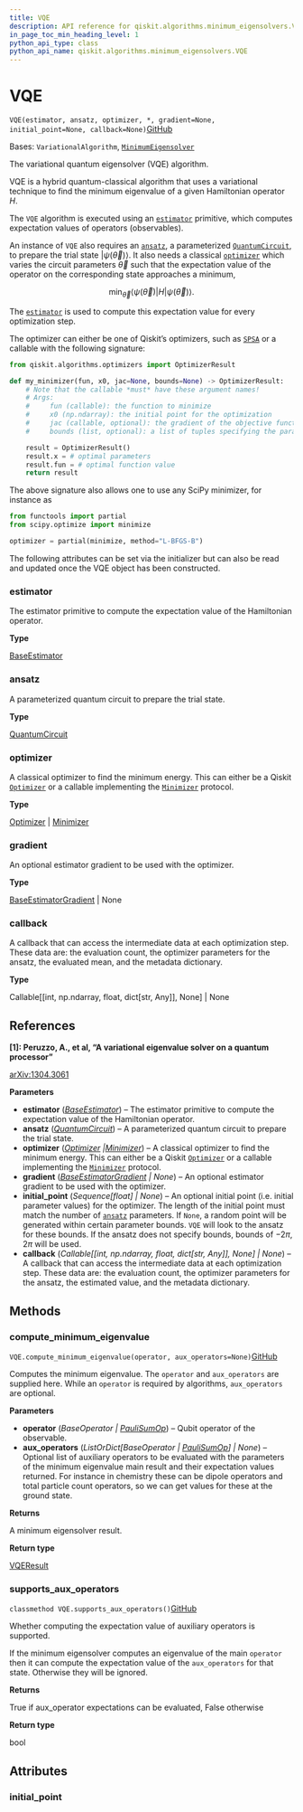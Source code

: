 ```yaml
---
title: VQE
description: API reference for qiskit.algorithms.minimum_eigensolvers.VQE
in_page_toc_min_heading_level: 1
python_api_type: class
python_api_name: qiskit.algorithms.minimum_eigensolvers.VQE
---
```


# VQE

<span id="qiskit.algorithms.minimum_eigensolvers.VQE" />

`VQE(estimator, ansatz, optimizer, *, gradient=None, initial_point=None, callback=None)`[GitHub](https://github.com/qiskit/qiskit/tree/stable/0.24/qiskit/algorithms/minimum_eigensolvers/vqe.py "view source code")

Bases: `VariationalAlgorithm`, [`MinimumEigensolver`](qiskit.algorithms.minimum_eigensolvers.MinimumEigensolver "qiskit.algorithms.minimum_eigensolvers.minimum_eigensolver.MinimumEigensolver")

The variational quantum eigensolver (VQE) algorithm.

VQE is a hybrid quantum-classical algorithm that uses a variational technique to find the minimum eigenvalue of a given Hamiltonian operator $H$.

The `VQE` algorithm is executed using an [`estimator`](#qiskit.algorithms.minimum_eigensolvers.VQE.estimator "qiskit.algorithms.minimum_eigensolvers.VQE.estimator") primitive, which computes expectation values of operators (observables).

An instance of `VQE` also requires an [`ansatz`](#qiskit.algorithms.minimum_eigensolvers.VQE.ansatz "qiskit.algorithms.minimum_eigensolvers.VQE.ansatz"), a parameterized [`QuantumCircuit`](qiskit.circuit.QuantumCircuit "qiskit.circuit.QuantumCircuit"), to prepare the trial state $|\psi(\vec\theta)\rangle$. It also needs a classical [`optimizer`](#qiskit.algorithms.minimum_eigensolvers.VQE.optimizer "qiskit.algorithms.minimum_eigensolvers.VQE.optimizer") which varies the circuit parameters $\vec\theta$ such that the expectation value of the operator on the corresponding state approaches a minimum,

$$
\min_{\vec\theta} \langle\psi(\vec\theta)|H|\psi(\vec\theta)\rangle.
$$

The [`estimator`](#qiskit.algorithms.minimum_eigensolvers.VQE.estimator "qiskit.algorithms.minimum_eigensolvers.VQE.estimator") is used to compute this expectation value for every optimization step.

The optimizer can either be one of Qiskit’s optimizers, such as [`SPSA`](qiskit.algorithms.optimizers.SPSA "qiskit.algorithms.optimizers.SPSA") or a callable with the following signature:

```python
from qiskit.algorithms.optimizers import OptimizerResult

def my_minimizer(fun, x0, jac=None, bounds=None) -> OptimizerResult:
    # Note that the callable *must* have these argument names!
    # Args:
    #     fun (callable): the function to minimize
    #     x0 (np.ndarray): the initial point for the optimization
    #     jac (callable, optional): the gradient of the objective function
    #     bounds (list, optional): a list of tuples specifying the parameter bounds

    result = OptimizerResult()
    result.x = # optimal parameters
    result.fun = # optimal function value
    return result
```

The above signature also allows one to use any SciPy minimizer, for instance as

```python
from functools import partial
from scipy.optimize import minimize

optimizer = partial(minimize, method="L-BFGS-B")
```

The following attributes can be set via the initializer but can also be read and updated once the VQE object has been constructed.

<span id="qiskit.algorithms.minimum_eigensolvers.VQE.estimator" />

### estimator

The estimator primitive to compute the expectation value of the Hamiltonian operator.

**Type**

[BaseEstimator](qiskit.primitives.BaseEstimator "qiskit.primitives.BaseEstimator")

<span id="qiskit.algorithms.minimum_eigensolvers.VQE.ansatz" />

### ansatz

A parameterized quantum circuit to prepare the trial state.

**Type**

[QuantumCircuit](qiskit.circuit.QuantumCircuit "qiskit.circuit.QuantumCircuit")

<span id="qiskit.algorithms.minimum_eigensolvers.VQE.optimizer" />

### optimizer

A classical optimizer to find the minimum energy. This can either be a Qiskit [`Optimizer`](qiskit.algorithms.optimizers.Optimizer "qiskit.algorithms.optimizers.Optimizer") or a callable implementing the [`Minimizer`](qiskit.algorithms.optimizers.Minimizer "qiskit.algorithms.optimizers.Minimizer") protocol.

**Type**

[Optimizer](qiskit.algorithms.optimizers.Optimizer "qiskit.algorithms.optimizers.Optimizer") | [Minimizer](qiskit.algorithms.optimizers.Minimizer "qiskit.algorithms.optimizers.Minimizer")

<span id="qiskit.algorithms.minimum_eigensolvers.VQE.gradient" />

### gradient

An optional estimator gradient to be used with the optimizer.

**Type**

[BaseEstimatorGradient](qiskit.algorithms.gradients.BaseEstimatorGradient "qiskit.algorithms.gradients.BaseEstimatorGradient") | None

<span id="qiskit.algorithms.minimum_eigensolvers.VQE.callback" />

### callback

A callback that can access the intermediate data at each optimization step. These data are: the evaluation count, the optimizer parameters for the ansatz, the evaluated mean, and the metadata dictionary.

**Type**

Callable\[\[int, np.ndarray, float, dict\[str, Any]], None] | None

## References

**\[1]: Peruzzo, A., et al, “A variational eigenvalue solver on a quantum processor”**

[arXiv:1304.3061](https://arxiv.org/abs/1304.3061)

**Parameters**

*   **estimator** ([*BaseEstimator*](qiskit.primitives.BaseEstimator "qiskit.primitives.BaseEstimator")) – The estimator primitive to compute the expectation value of the Hamiltonian operator.
*   **ansatz** ([*QuantumCircuit*](qiskit.circuit.QuantumCircuit "qiskit.circuit.QuantumCircuit")) – A parameterized quantum circuit to prepare the trial state.
*   **optimizer** ([*Optimizer*](qiskit.algorithms.optimizers.Optimizer "qiskit.algorithms.optimizers.Optimizer")  *|*[*Minimizer*](qiskit.algorithms.optimizers.Minimizer "qiskit.algorithms.optimizers.Minimizer")) – A classical optimizer to find the minimum energy. This can either be a Qiskit [`Optimizer`](qiskit.algorithms.optimizers.Optimizer "qiskit.algorithms.optimizers.Optimizer") or a callable implementing the [`Minimizer`](qiskit.algorithms.optimizers.Minimizer "qiskit.algorithms.optimizers.Minimizer") protocol.
*   **gradient** ([*BaseEstimatorGradient*](qiskit.algorithms.gradients.BaseEstimatorGradient "qiskit.algorithms.gradients.BaseEstimatorGradient") *| None*) – An optional estimator gradient to be used with the optimizer.
*   **initial\_point** (*Sequence\[float] | None*) – An optional initial point (i.e. initial parameter values) for the optimizer. The length of the initial point must match the number of [`ansatz`](#qiskit.algorithms.minimum_eigensolvers.VQE.ansatz "qiskit.algorithms.minimum_eigensolvers.VQE.ansatz") parameters. If `None`, a random point will be generated within certain parameter bounds. `VQE` will look to the ansatz for these bounds. If the ansatz does not specify bounds, bounds of $-2\pi$, $2\pi$ will be used.
*   **callback** (*Callable\[\[int, np.ndarray, float, dict\[str, Any]], None] | None*) – A callback that can access the intermediate data at each optimization step. These data are: the evaluation count, the optimizer parameters for the ansatz, the estimated value, and the metadata dictionary.

## Methods

<span id="qiskit-algorithms-minimum-eigensolvers-vqe-compute-minimum-eigenvalue" />

### compute\_minimum\_eigenvalue

<span id="qiskit.algorithms.minimum_eigensolvers.VQE.compute_minimum_eigenvalue" />

`VQE.compute_minimum_eigenvalue(operator, aux_operators=None)`[GitHub](https://github.com/qiskit/qiskit/tree/stable/0.24/qiskit/algorithms/minimum_eigensolvers/vqe.py "view source code")

Computes the minimum eigenvalue. The `operator` and `aux_operators` are supplied here. While an `operator` is required by algorithms, `aux_operators` are optional.

**Parameters**

*   **operator** (*BaseOperator |* [*PauliSumOp*](qiskit.opflow.primitive_ops.PauliSumOp "qiskit.opflow.primitive_ops.PauliSumOp")) – Qubit operator of the observable.
*   **aux\_operators** (*ListOrDict\[BaseOperator |* [*PauliSumOp*](qiskit.opflow.primitive_ops.PauliSumOp "qiskit.opflow.primitive_ops.PauliSumOp")*] | None*) – Optional list of auxiliary operators to be evaluated with the parameters of the minimum eigenvalue main result and their expectation values returned. For instance in chemistry these can be dipole operators and total particle count operators, so we can get values for these at the ground state.

**Returns**

A minimum eigensolver result.

**Return type**

[VQEResult](qiskit.algorithms.minimum_eigensolvers.VQEResult "qiskit.algorithms.minimum_eigensolvers.VQEResult")

<span id="qiskit-algorithms-minimum-eigensolvers-vqe-supports-aux-operators" />

### supports\_aux\_operators

<span id="qiskit.algorithms.minimum_eigensolvers.VQE.supports_aux_operators" />

`classmethod VQE.supports_aux_operators()`[GitHub](https://github.com/qiskit/qiskit/tree/stable/0.24/qiskit/algorithms/minimum_eigensolvers/vqe.py "view source code")

Whether computing the expectation value of auxiliary operators is supported.

If the minimum eigensolver computes an eigenvalue of the main `operator` then it can compute the expectation value of the `aux_operators` for that state. Otherwise they will be ignored.

**Returns**

True if aux\_operator expectations can be evaluated, False otherwise

**Return type**

bool

## Attributes

<span id="qiskit.algorithms.minimum_eigensolvers.VQE.initial_point" />

### initial\_point

